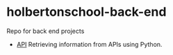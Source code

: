 # holbertonschool-back-end
Repo for back end projects

- [API](https://github.com/viviani22/holbertonschool-back-end/api) Retrieving information from APIs using Python.
